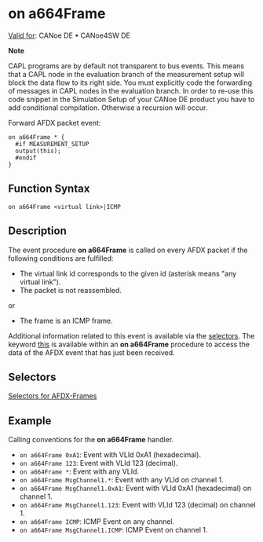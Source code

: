 # on a664Frame

[Valid for](../../../Shared/FeatureAvailability.md): CANoe DE • CANoe4SW DE

**Note**

CAPL programs are by default not transparent to bus events. This means that a CAPL node in the evaluation branch of the measurement setup will block the data flow to its right side. You must explicitly code the forwarding of messages in CAPL nodes in the evaluation branch. In order to re-use this code snippet in the Simulation Setup of your CANoe DE product you have to add conditional compilation. Otherwise a recursion will occur.

Forward AFDX packet event:

```
on a664Frame * {
  #if MEASUREMENT_SETUP
  output(this);
  #endif
}
```

## Function Syntax

```
on a664Frame <virtual link>|ICMP
```

## Description

The event procedure **on a664Frame** is called on every AFDX packet if the following conditions are fulfilled:

- The virtual link id corresponds to the given id (asterisk means "any virtual link").
- The packet is not reassembled.

or

- The frame is an ICMP frame.

Additional information related to this event is available via the [selectors](../CAPLfunctionsAFDXSelectors.md). The keyword [this](../../Other/EventProcedures/CAPLfunctionKeywordThis.md) is available within an **on a664Frame** procedure to access the data of the AFDX event that has just been received.

## Selectors

[Selectors for AFDX-Frames](../CAPLfunctionsAFDXSelectors.md)

## Example

Calling conventions for the **on a664Frame** handler.

- `on a664Frame 0xA1`: Event with VLId 0xA1 (hexadecimal).
- `on a664Frame 123`: Event with VLId 123 (decimal).
- `on a664Frame *`: Event with any VLId.
- `on a664Frame MsgChannel1.*`: Event with any VLId on channel 1.
- `on a664Frame MsgChannel1.0xA1`: Event with VLId 0xA1 (hexadecimal) on channel 1.
- `on a664Frame MsgChannel1.123`: Event with VLId 123 (decimal) on channel 1.
- `on a664Frame ICMP`: ICMP Event on any channel.
- `on a664Frame MsgChannel1.ICMP`: ICMP Event on channel 1.
